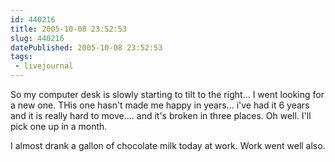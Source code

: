```yaml
---
id: 440216
title: 2005-10-08 23:52:53
slug: 440216
datePublished: 2005-10-08 23:52:53
tags:
 - livejournal
---
```


So my computer desk is slowly starting to tilt to the right... I went looking for a new one. THis one hasn't made me happy in years... i've had it 6 years and it is really hard to move.... and it's broken in three places. Oh well. I'll pick one up in a month.

I almost drank a gallon of chocolate milk today at work. Work went well also.
